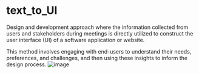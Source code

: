 # text_to_UI

Design and development approach where the information collected from users and stakeholders during meetings is directly utilized to construct the user interface (UI) of a software application or website. 

This method involves engaging with end-users to understand their needs, preferences, and challenges, and then using these insights to inform the design process. 
![image](https://github.com/user-attachments/assets/6190b6d6-0885-42f2-87f4-210b78c17763)
